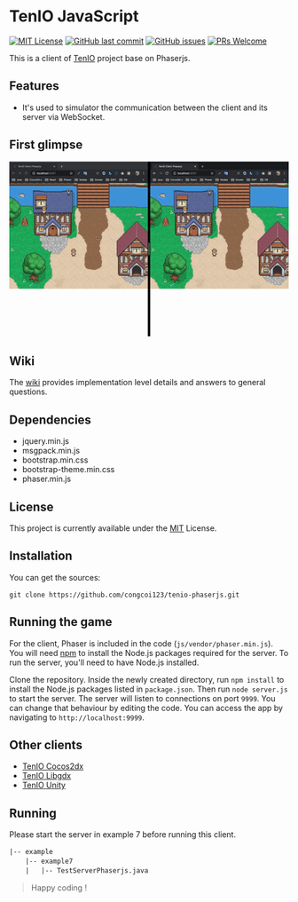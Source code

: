# TenIO JavaScript
[![MIT License](https://img.shields.io/badge/license-MIT-blue.svg)](LICENSE)
[![GitHub last commit](https://img.shields.io/github/last-commit/congcoi123/tenio-phaserjs)](#)
[![GitHub issues](https://img.shields.io/github/issues/congcoi123/tenio-phaserjs)](https://github.com/congcoi123/tenio-phaserjs/issues)
[![PRs Welcome](https://img.shields.io/badge/PRs-welcome-brightgreen.svg)](CONTRIBUTING.md)

This is a client of [TenIO](https://github.com/congcoi123/tenio) project base on Phaserjs.

## Features
- It's used to simulator the communication between the client and its server via WebSocket.

## First glimpse
![Simple Movement Simulation](https://github.com/TenMei/tenio/blob/master/assets/simple-movement-ws-7.gif)

## Wiki
The [wiki](https://github.com/TenMei/tenio-js/wiki) provides implementation level details and answers to general questions.

## Dependencies
- jquery.min.js
- msgpack.min.js
- bootstrap.min.css
- bootstrap-theme.min.css
- phaser.min.js

## License
This project is currently available under the [MIT](LICENSE) License.

## Installation
You can get the sources:
```
git clone https://github.com/congcoi123/tenio-phaserjs.git
```

## Running the game
For the client, Phaser is included in the code (`js/vendor/phaser.min.js`). You will need [npm](https://www.npmjs.com/) to install the Node.js packages required for the server. To run the server, you'll need to have Node.js installed.

Clone the repository. Inside the newly created directory, run `npm install` to install the Node.js packages listed in `package.json`. Then run `node server.js` to start the server. The server will listen to connections on port `9999`.
You can change that behaviour by editing the code.
You can access the app by navigating to `http://localhost:9999`.

## Other clients
- [TenIO Cocos2dx](https://github.com/congcoi123/tenio-cocos2dx.git)
- [TenIO Libgdx](https://github.com/congcoi123/tenio-libgdx.git)
- [TenIO Unity](https://github.com/congcoi123/tenio-unity.git)

## Running
Please start the server in example 7 before running this client.

```txt
|-- example
    |-- example7
    |   |-- TestServerPhaserjs.java
```

> Happy coding !
